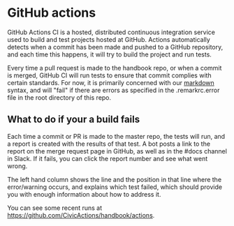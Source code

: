 # GitHub actions

GitHub Actions CI is a hosted, distributed continuous integration service used to build and test projects hosted at GitHub. Actions automatically detects when a commit has been made and pushed to a GitHub repository, and each time this happens, it will try to build the project and run tests.

Every time a pull request is made to the handbook repo, or when a commit is merged, GitHub CI will run tests to ensure that commit complies with certain standards. For now, it is primarily concerned with our [markdown](markdown-for-guidebook.md) syntax, and will "fail" if there are errors as specified in the .remarkrc.error file in the root directory of this repo.

## What to do if your a build fails

Each time a commit or PR is made to the master repo, the tests will run, and a report is created with the results of that test. A bot posts a link to the report on the merge request page in GitHub, as well as in the #docs channel in Slack. If it fails, you can click the report number and see what went wrong.

The left hand column shows the line and the position in that line where the error/warning occurs, and explains which test failed, which should provide you with enough information about how to address it.

You can see some recent runs at <https://github.com/CivicActions/handbook/actions>.
